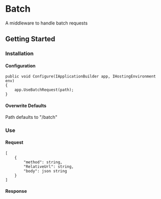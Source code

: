 ﻿# Batch

A middleware to handle batch requests

## Getting Started

### Installation

#### Configuration

```
public void Configure(IApplicationBuilder app, IHostingEnvironment env)
{
    app.UseBatchRequest(path);
}
```

#### Overwrite Defaults

Path defaults to "/batch"

### Use

#### Request

```
[
	{
		"method": string,
		"RelativeUrl": string,
		"body": json string
	}
]
```

#### Response